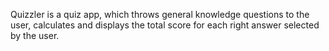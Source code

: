 Quizzler is a quiz app, which throws general knowledge questions to the user, calculates and displays the total score for each right answer selected by the user.

